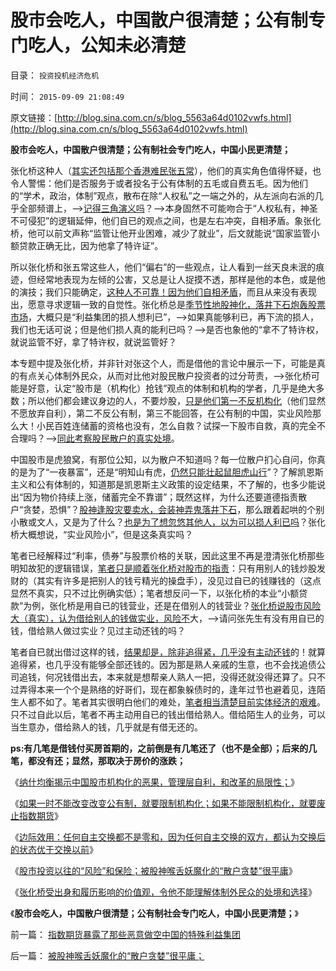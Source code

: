 # 股市会吃人，中国散户很清楚；公有制专门吃人，公知未必清楚

目录： `投资投机经济危机` 

时间： `2015-09-09 21:08:49` 

原文链接：[http://blog.sina.com.cn/s/blog_5563a64d0102vwfs.html](http://blog.sina.com.cn/s/blog_5563a64d0102vwfs.html)

**股市会吃人，中国散户很清楚；公有制社会专门吃人，中国小民更清楚；**

张化桥这种人（[其实还包括那个香港难民张五常](../../../2009/7/23/张五常大师对现代经济学的贡献史无前例.md)），他们的真实角色值得怀疑，也令人警惕：他们是否服务于或者投名于公有体制的五毛或自费五毛。因为他们的“学术，政治，体制”观点，散布在除“人权私”之一端之外的，从左派向右派的几乎全部频谱上，——>[记得三角演义吗](../../../2014/4/13/三角演义与传统左右派之间的转化，人权成为金标准.md)？——>本身固然不可能吻合于“人权私有，神圣不可侵犯”的逻辑延伸，他们自已的观点之间，也是左右冲突，自相矛盾。象张化桥，他可以前文声称“监管让他开业困难，减少了就业”，后文就能说“国家监管小额贷款正确无比，因为他拿了特许证”。

所以张化桥和张五常这些人，他们“偏右”的一些观点，让人看到一丝天良未泯的痕迹，但经常地表现为左倾的公害，又总是让人捉摸不透，那样是他的本色，或是他的演技；我们只能确定，[这种人不可靠！因为他们自相矛盾](../../../2014/8/8/世界上有两种经济学，一种叫经济学，一种叫政客经济学.md)，而且从来没有表现出，愿意寻求逻辑一致的自觉性。张化桥总是[季节性地股神化，落井下石炮轰股票市场](../../../2011/12/28/季节性股神现象：算命神棍和股神半仙.md)，大概只是“利益集团的损人想利已”，——>如果真能够利已，再下流的损人，我们也无话可说；但是他们损人真的能利已吗？——>是否也象他的“拿不了特许权，就说监管不好，拿了特许权，就说监管好？

本专题中提及张化桥，并非针对张这个人，而是借他的言论中展示一下，可能是真的有点关心体制外民众，从而对比他对股民散户投资者的过分苛责，——>张化桥可能是好意，认定“股市是（机构化）抢钱”观点的体制和机构的学者，几乎是绝大多数；所以他们都会建议身边的人，不要炒股，[只是他们第一不反机构化](../../../2015/9/5/如果不能限制机构化，就要废止指数期货；.md)（他们显然不愿放弃自利），第二不反公有制，第三不能回答，在公有制的中国，实业风险那么大！小民百姓连储蓄的资格也没有，怎么自救？试探一下股市自救，真的完全不合理吗？——>[同此考察股民散户的真实处境](../../../2010/3/25/炒股风险大，不炒股风险更大.md)。

中国股市是虎狼窝，有那位公知，以为散户不知道吗？每一位散户扪心自问，你真的是为了“一夜暴富”，还是“明知山有虎，[仍然只能壮起鼠胆虎山行](../../../2007/8/28/中国股市，也就是罗马的角斗场.md)”？了解凯恩斯主义和公有体制的，知道那是凯恩斯主义政策的设定结果，不了解的，也多少能说出“因为物价持续上涨，储蓄完全不靠谱”；既然这样，为什么还要道德指责散户“贪婪，恐惧”？[股神逢股灾要卖水，会装神弄鬼落井下石](../../../2011/12/28/防左，防贼，防股神.md)，那么跟着起哄的个别小散或文人，又是为了什么？[也是为了想忽悠其他人，以为可以损人利已吗](../../../2012/12/27/五毛疯神没有人性的强奸轮奸的正义逻辑.md)？张化桥大概想说，“实业风险小”，但是这条真实吗？

笔者已经解释过“利率，债券”与股票价格的关联，因此这里不再是澄清张化桥那些明知故犯的逻辑错误，[笔者只是顺着张化桥对股市的指责](../../../2015/8/28/张化桥的诡辩术和“道德经济学”.md)：只有用别人的钱炒股发财的（其实有许多是把别人的钱亏精光的操盘手），没见过自已的钱赚钱的（这点显然不真实，只不过比例确实低）；笔者想反问一下，以张化桥的本业“小额贷款”为例，张化桥是用自已的钱营业，还是在借别人的钱营业？[张化桥说股市风险大（真实），认为借给别人的钱做实业，风险不](../../../2011/9/19/炒股败家，实业更败家.md)大，——>请问张先生有没有用自已的钱，借给熟人做过实业？见过主动还钱的吗？

笔者自已就出借过这样的钱，[结果却是，除非追得紧，几乎没有主动还钱](../../../2014/4/12/年关难过的杨白劳，体制外的老板阶级的穷途.md)的！就算追得紧，也几乎没有能够全部还钱的。因为那是熟人亲戚的生意，也不会找追债公司追钱，何况钱借出去，本来就是想帮亲人熟人一把，没得还就没得还算了。只不过弄得本来一个个是熟络的好哥们，现在都象躲债时的，逢年过节也避着见，连陌生人都不如了。笔者其实很明白他们的难处，[笔者相当清楚目前实体经济的艰难](../../../2015/8/21/广州商业近期景气的最大动因，和外地人为主的负债创业.md)。只不过自此以后，笔者不再主动用自已的钱出借给熟人。借给陌生人的业务，可以当生意办，借给熟人的钱，几乎就是有借无还的。

**ps:有几笔是借钱付买房首期的，之前倒是有几笔还了（也不是全部）；后来的几笔，都没有还；显然，那取决于房价的涨跌；**

《[纳什均衡揭示中国股市机构化的恶果，管理层自利，和改革的局限性；](../../../2015/9/4/纳什均衡揭示中国股市机构化的恶果，管理层自利，和改革的局限性；.md)》

《[如果一时不能改变改变公有制，就要限制机构化；如果不能限制机构化，就要废止指数期货](../../../2015/9/5/如果不能限制机构化，就要废止指数期货；.md)》

《[边际效用：任何自主交换都不是零和，因为任何自主交换的双方，都认为交换后的状态优于交换以前](../../../2015/9/6/基督教和张化桥等人，对零和的坚持，对边际效用的抗拒.md)》

《[股市投资以往的“风险”和保险；被股神喉舌妖魔化的“散户贪婪”很平庸](../../../2015/9/7/被股神喉舌妖魔化的“散户贪婪”很平庸；.md)》

《[张化桥受出身和履历影响的价值观，令他不能理解体制外民众的处境和选择](../../../2015/9/8/张化桥受出身和履历影响的价值观，不理解中国散户真实的处境.md)》

《**股市会吃人，中国散户很清楚；公有制社会专门吃人，中国小民更清楚；**》

前一篇： [指数期货暴露了那些恶意做空中国的特殊利益集团](../../../2015/9/10/指数期货暴露了那些恶意做空中国的特殊利益集团.md)

后一篇： [被股神喉舌妖魔化的“散户贪婪”很平庸；](../../../2015/9/7/被股神喉舌妖魔化的“散户贪婪”很平庸；.md)

